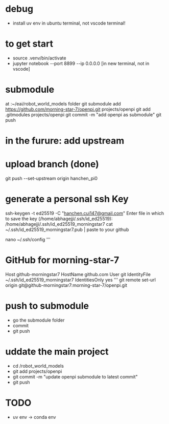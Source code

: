 # debug
- install uv env in ubuntu terminal, not vscode terminal!


# to get start
- source .venv/bin/activate
- jupyter notebook --port 8899 --ip 0.0.0.0 [in new terminal, not in vscode]


# submodule
at :~/eai/robot_world_models folder
git submodule add https://github.com/morning-star-7/openpi.git projects/openpi
git add .gitmodules projects/openpi
git commit -m "add openpi as submodule"
git push
# in the furure: add upstream


# upload branch (done)
git push --set-upstream origin hanchen_pi0



# generate a personal ssh Key
ssh-keygen -t ed25519 -C "hanchen.cui147@gmail.com"
Enter file in which to save the key (/home/abhagejji/.ssh/id_ed25519): /home/abhagejji/.ssh/id_ed25519_morningstar7
cat ~/.ssh/id_ed25519_morningstar7.pub | paste to your github

nano ~/.ssh/config
'''
# GitHub for morning-star-7
Host github-morningstar7
    HostName github.com
    User git
    IdentityFile ~/.ssh/id_ed25519_morningstar7
    IdentitiesOnly yes
'''
git remote set-url origin git@github-morningstar7:morning-star-7/openpi.git



# push to submodule
- go the submodule folder
- commit
- git push

# uddate the main project
- cd /robot_world_models
- git add projects/openpi
- git commit -m "update openpi submodule to latest commit"
- git push


# TODO
- uv env -> conda env


